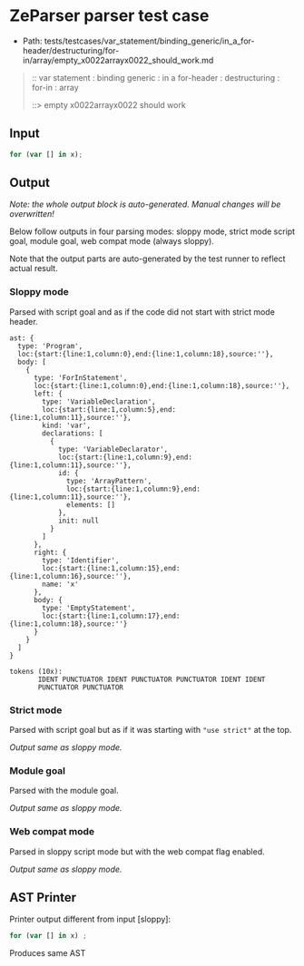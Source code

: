 # ZeParser parser test case

- Path: tests/testcases/var_statement/binding_generic/in_a_for-header/destructuring/for-in/array/empty_x0022arrayx0022_should_work.md

> :: var statement : binding generic : in a for-header : destructuring : for-in : array
>
> ::> empty x0022arrayx0022 should work

## Input

`````js
for (var [] in x);
`````

## Output

_Note: the whole output block is auto-generated. Manual changes will be overwritten!_

Below follow outputs in four parsing modes: sloppy mode, strict mode script goal, module goal, web compat mode (always sloppy).

Note that the output parts are auto-generated by the test runner to reflect actual result.

### Sloppy mode

Parsed with script goal and as if the code did not start with strict mode header.

`````
ast: {
  type: 'Program',
  loc:{start:{line:1,column:0},end:{line:1,column:18},source:''},
  body: [
    {
      type: 'ForInStatement',
      loc:{start:{line:1,column:0},end:{line:1,column:18},source:''},
      left: {
        type: 'VariableDeclaration',
        loc:{start:{line:1,column:5},end:{line:1,column:11},source:''},
        kind: 'var',
        declarations: [
          {
            type: 'VariableDeclarator',
            loc:{start:{line:1,column:9},end:{line:1,column:11},source:''},
            id: {
              type: 'ArrayPattern',
              loc:{start:{line:1,column:9},end:{line:1,column:11},source:''},
              elements: []
            },
            init: null
          }
        ]
      },
      right: {
        type: 'Identifier',
        loc:{start:{line:1,column:15},end:{line:1,column:16},source:''},
        name: 'x'
      },
      body: {
        type: 'EmptyStatement',
        loc:{start:{line:1,column:17},end:{line:1,column:18},source:''}
      }
    }
  ]
}

tokens (10x):
       IDENT PUNCTUATOR IDENT PUNCTUATOR PUNCTUATOR IDENT IDENT
       PUNCTUATOR PUNCTUATOR
`````

### Strict mode

Parsed with script goal but as if it was starting with `"use strict"` at the top.

_Output same as sloppy mode._

### Module goal

Parsed with the module goal.

_Output same as sloppy mode._

### Web compat mode

Parsed in sloppy script mode but with the web compat flag enabled.

_Output same as sloppy mode._

## AST Printer

Printer output different from input [sloppy]:

````js
for (var [] in x) ;
````

Produces same AST
